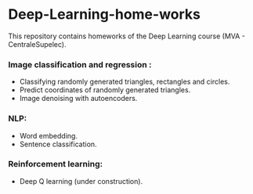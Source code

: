 # Deep-Learning-home-works

This repository contains homeworks of the Deep Learning course (MVA - CentraleSupelec).

### Image classification and regression : 
- Classifying randomly generated triangles, rectangles and circles.
- Predict coordinates of randomly generated triangles.
- Image denoising with autoencoders.

### NLP:
- Word embedding.
- Sentence classification.

### Reinforcement learning:
- Deep Q learning (under construction).



